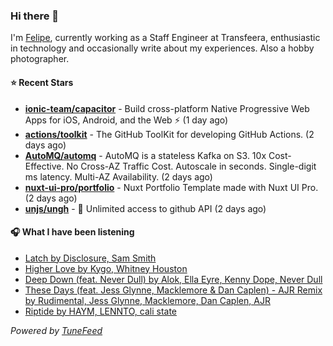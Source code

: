### Hi there 👋

I'm [Felipe](https://felipevm.com), currently working as a Staff Engineer at Transfeera, enthusiastic in technology and occasionally write about my experiences. Also a hobby photographer.

#### ⭐ Recent Stars
- **[ionic-team/capacitor](https://github.com/ionic-team/capacitor)** - Build cross-platform Native Progressive Web Apps for iOS, Android, and the Web ⚡️ (1 day ago)
- **[actions/toolkit](https://github.com/actions/toolkit)** - The GitHub ToolKit for developing GitHub Actions. (2 days ago)
- **[AutoMQ/automq](https://github.com/AutoMQ/automq)** - AutoMQ is a stateless Kafka on S3. 10x Cost-Effective. No Cross-AZ Traffic Cost. Autoscale in seconds. Single-digit ms latency. Multi-AZ Availability. (2 days ago)
- **[nuxt-ui-pro/portfolio](https://github.com/nuxt-ui-pro/portfolio)** - Nuxt Portfolio Template made with Nuxt UI Pro. (2 days ago)
- **[unjs/ungh](https://github.com/unjs/ungh)** - 🐙 Unlimited access to github API (2 days ago)

#### 🎧 What I have been listening
- [Latch by Disclosure, Sam Smith](https://open.spotify.com/track/51ODNNDZm21HU7wI7cccRr)
- [Higher Love by Kygo, Whitney Houston](https://open.spotify.com/track/1kKYjjfNYxE0YYgLa7vgVY)
- [Deep Down (feat. Never Dull) by Alok, Ella Eyre, Kenny Dope, Never Dull](https://open.spotify.com/track/7MIhUdNJtaOnDmC5nBC1fb)
- [These Days (feat. Jess Glynne, Macklemore &amp; Dan Caplen) - AJR Remix by Rudimental, Jess Glynne, Macklemore, Dan Caplen, AJR](https://open.spotify.com/track/4DMvvYvDNiEv2QUciZCyp7)
- [Riptide by HAYM, LENNTO, cali state](https://open.spotify.com/track/3iNsUF8ZqIw5894ilwsKer)

_Powered by [TuneFeed](https://tunefeed.app?ref=github.com)_

